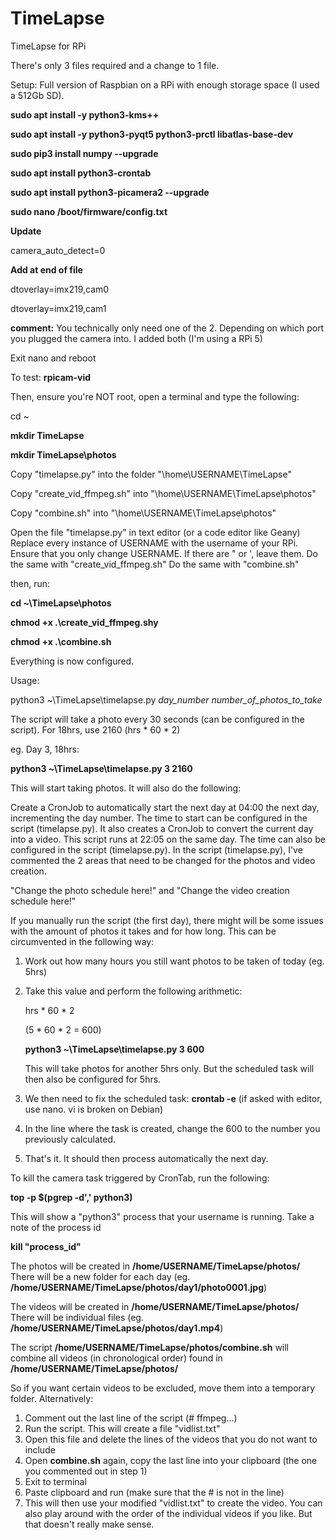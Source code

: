 # TimeLapse
TimeLapse for RPi


There's only 3 files required and a change to 1 file.

Setup:
Full version of Raspbian on a RPi with enough storage space (I used a 512Gb SD).

**sudo apt install -y python3-kms++**

**sudo apt install -y python3-pyqt5 python3-prctl libatlas-base-dev**

**sudo pip3 install numpy --upgrade**

**sudo apt install python3-crontab**

**sudo apt install python3-picamera2 --upgrade**

**sudo nano /boot/firmware/config.txt**

**Update**

camera_auto_detect=0

**Add at end of file**

dtoverlay=imx219,cam0

dtoverlay=imx219,cam1

**comment:** You technically only need one of the 2. Depending on which port you plugged the camera into. I added both (I'm using a RPi 5)





Exit nano and reboot



To test: 
**rpicam-vid**

Then, ensure you're NOT root, open a terminal and type the following:

cd ~

**mkdir TimeLapse**

**mkdir TimeLapse\photos**

Copy "timelapse.py" into the folder "\home\USERNAME\TimeLapse"

Copy "create_vid_ffmpeg.sh" into "\home\USERNAME\TimeLapse\photos"

Copy "combine.sh" into "\home\USERNAME\TimeLapse\photos"

Open the file "timelapse.py" in text editor (or a code editor like Geany)
Replace every instance of USERNAME with the username of your RPi. Ensure that you only change USERNAME. If there are " or ', leave them.
Do the same with "create_vid_ffmpeg.sh"
Do the same with "combine.sh"

then, run:

**cd ~\TimeLapse\photos**

**chmod +x .\create_vid_ffmpeg.shy**

**chmod +x .\combine.sh**

Everything is now configured.

Usage:

python3 ~\TimeLapse\timelapse.py _day_number_ _number_of_photos_to_take_

The script will take a photo every 30 seconds (can be configured in the script). For 18hrs, use 2160 (hrs * 60 * 2)

eg. Day 3, 18hrs:

**python3 ~\TimeLapse\timelapse.py 3 2160**

This will start taking photos. It will also do the following:

Create a CronJob to automatically start the next day at 04:00 the next day, incrementing the day number. The time to start can be configured in the script (timelapse.py).
It also creates a CronJob to convert the current day into a video. This script runs at 22:05 on the same day. The time can also be configured in the script (timelapse.py).
In the script (timelapse.py), I've commented the 2 areas that need to be changed for the photos and video creation.

"Change the photo schedule here!" and "Change the video creation schedule here!"

If you manually run the script (the first day), there might will be some issues with the amount of photos it takes and for how long. This can be circumvented in the following way:

1. Work out how many hours you still want photos to be taken of today (eg. 5hrs)
2. Take this value and perform the following arithmetic:

   hrs * 60 * 2

   (5 * 60 * 2 = 600)

   **python3 ~\TimeLapse\timelapse.py 3 600**

   This will take photos for another 5hrs only. But the scheduled task will then also be configured for 5hrs.
3. We then need to fix the scheduled task:
   **crontab -e** (if asked with editor, use nano. vi is broken on Debian)
4. In the line where the task is created, change the 600 to the number you previously calculated.
5. That's it. It should then process automatically the next day.


To kill the camera task triggered by CronTab, run the following:

**top -p $(pgrep -d',' python3)**

This will show a "python3" process that your username is running. Take a note of the process id

**kill "process_id"**


The photos will be created in **/home/USERNAME/TimeLapse/photos/** There will be a new folder for each day (eg. **/home/USERNAME/TimeLapse/photos/day1/photo0001.jpg**)

The videos will be created in **/home/USERNAME/TimeLapse/photos/** There will be individual files (eg. **/home/USERNAME/TimeLapse/photos/day1.mp4**)

The script **/home/USERNAME/TimeLapse/photos/combine.sh** will combine all videos (in chronological order) found in **/home/USERNAME/TimeLapse/photos/**

So if you want certain videos to be excluded, move them into a temporary folder. Alternatively:
1. Comment out the last line of the script (# ffmpeg...)
2. Run the script. This will create a file "vidlist.txt"
3. Open this file and delete the lines of the videos that you do not want to include
4. Open **combine.sh** again, copy the last line into your clipboard (the one you commented out in step 1)
5. Exit to terminal
6. Paste clipboard and run (make sure that the # is not in the line)
7. This will then use your modified "vidlist.txt" to create the video. You can also play around with the order of the individual videos if you like. But that doesn't really make sense.
